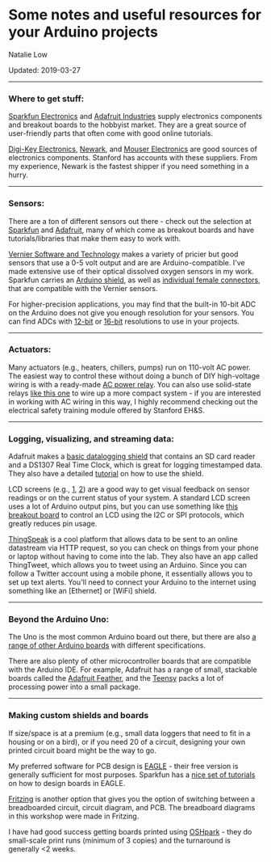 # Some notes and useful resources for your Arduino projects 

Natalie Low

Updated: 2019-03-27

----

### Where to get stuff:

[Sparkfun Electronics](www.sparkfun.com) and [Adafruit Industries](www.adafruit.com) supply electronics components and breakout boards to the hobbyist market. They are a great source of user-friendly parts that often come with good online tutorials.

[Digi-Key Electronics](www.digikey.com), [Newark](www.newark.com), and [Mouser Electronics](www.mouser.com) are good sources of electronics components.
Stanford has accounts with these suppliers. From my experience, Newark is the fastest shipper if you need something in a hurry.


---

### Sensors:

There are a ton of different sensors out there - check out the selection at [Sparkfun](https://www.sparkfun.com/categories/23) and [Adafruit](https://www.adafruit.com/category/35), many of which come as breakout boards and have tutorials/libraries that make them easy to work with.

[Vernier Software and Technology](https://www.vernier.com/) makes a variety of pricier but good sensors that use a 0-5 volt output and are are Arduino-compatible. I've made extensive use of their optical dissolved oxygen sensors in my work. Sparkfun carries an [Arduino shield](https://www.sparkfun.com/products/12858), as well as [individual female connectors](https://www.sparkfun.com/products/12754), that are compatible with the Vernier sensors.

For higher-precision applications, you may find that the built-in 10-bit ADC on the Arduino does not give you enough resolution for your sensors. You can find ADCs with [12-bit](https://www.adafruit.com/product/1083) or [16-bit](https://www.adafruit.com/product/1085) resolutions to use in your projects.


---

### Actuators: 

Many actuators (e.g., heaters, chillers, pumps) run on 110-volt AC power. The easiest way to control these without doing a bunch of DIY high-voltage wiring is with a ready-made [AC power relay](https://www.adafruit.com/product/2935). You can also use solid-state relays [like this one](https://www.newark.com/opto-22/z240d10/ssr-panel-mount-280vac-32vdc-10a/dp/18M9766) to wire up a more compact system - if you are interested in working with AC wiring in this way, I highly recommend checking out the electrical safety training module offered by Stanford EH&S.






---

### Logging, visualizing, and streaming data:

Adafruit makes a [basic datalogging shield](https://www.adafruit.com/product/1141) that contains an SD card reader and a DS1307 Real Time Clock, which is great for logging timestamped data. They also have a detailed [tutorial](https://learn.adafruit.com/adafruit-data-logger-shield) on how to use the shield.

LCD screens (e.g., [1](https://www.sparkfun.com/products/255), [2](https://www.adafruit.com/product/198)) are a good way to get visual feedback on sensor readings or on the current status of your system. A standard LCD screen uses a lot of Arduino output pins, but you can use something like [this breakout board](https://www.adafruit.com/product/292) to control an LCD using the I2C or SPI protocols, which greatly reduces pin usage.


[ThingSpeak](www.thingspeak.com) is a cool platform that allows data to be sent to an online datastream via HTTP request, so you can check on things from your phone or laptop without having to come into the lab. They also have an app called ThingTweet, which allows you to tweet using an Arduino. Since you can follow a Twitter account using a mobile phone, it essentially allows you to set up text alerts. You'll need to connect your Arduino to the internet using something like an [Ethernet] or [WiFi] shield.

---



### Beyond the Arduino Uno:
The Uno is the most common Arduino board out there, but there are also [a range of other Arduino boards](https://www.arduino.cc/en/Main/Products) with different specifications.

There are also plenty of other microcontroller boards that are compatible with the Arduino IDE. For example, Adafruit has a range of small, stackable boards called the [Adafruit Feather](https://www.adafruit.com/category/943), and the [Teensy](https://www.pjrc.com/teensy) packs a lot of processing power into a small package.

---

### Making custom shields and boards

If size/space is at a premium (e.g., small data loggers that need to fit in a housing or on a bird), or if you need 20 of a circuit, designing your own printed circuit board might be the way to go.

My preferred software for PCB design is [EAGLE](https://www.autodesk.com/products/eagle/free-download) - their free version is generally sufficient for most purposes. Sparkfun has a [nice set of tutorials](https://learn.sparkfun.com/tutorials/tags/eagle) on how to design boards in EAGLE. 

[Fritzing](www.fritzing.org/home/) is another option that gives you the option of  switching between a breadboarded circuit, circuit diagram, and PCB. The breadboard diagrams in this workshop were made in Fritzing.

I have had good success getting boards printed using [OSHpark](www.oshpark.com) - they do small-scale print runs (minimum of 3 copies) and the turnaround is generally <2 weeks. 







